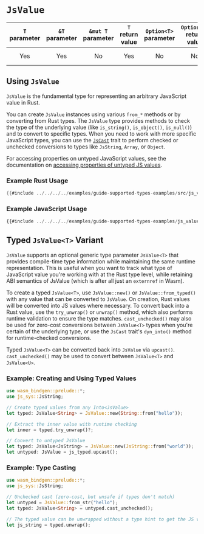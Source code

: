# `JsValue`

| `T` parameter | `&T` parameter | `&mut T` parameter | `T` return value | `Option<T>` parameter | `Option<T>` return value | JavaScript representation |
|:---:|:---:|:---:|:---:|:---:|:---:|:---:|
| Yes | Yes | No | Yes | No | No | Any JavaScript value |

## Using `JsValue`

`JsValue` is the fundamental type for representing an arbitrary JavaScript value in Rust.

You can create `JsValue` instances using various `from_*` methods or by converting from Rust types. The `JsValue` type provides methods to check the type of the underlying value (like `is_string()`, `is_object()`, `is_null()`) and to convert to specific types. When you need to work with more specific JavaScript types, you can use the [`JsCast`](https://docs.rs/wasm-bindgen/latest/wasm_bindgen/trait.JsCast.html) trait to perform checked or unchecked conversions to types like `JsString`, `Array`, or `Object`.

For accessing properties on untyped JavaScript values, see the documentation on [accessing properties of untyped JS values](../accessing-properties-of-untyped-js-values.html).

### Example Rust Usage

```rust
{{#include ../../../../examples/guide-supported-types-examples/src/js_value.rs}}
```

### Example JavaScript Usage

```js
{{#include ../../../../examples/guide-supported-types-examples/js_value.js}}
```

## Typed `JsValue<T>` Variant

`JsValue` supports an optional generic type parameter `JsValue<T>` that provides compile-time type information while maintaining the same runtime representation. This is useful when you want to track what type of JavaScript value you're working with at the Rust type level, while retaining ABI semantics of JsValue (which is after all just an `externref` in Wasm).

To create a typed `JsValue<T>`, use `JsValue::new()` or `JsValue::from_typed()` with any value that can be converted to `JsValue`. On creation, Rust values will be converted into JS values where necessary. To convert back into a Rust value, use the `try_unwrap()` or `unwrap()` method, which also performs runtime validation to ensure the type matches. `cast_unchecked()` may also be used for zero-cost conversions between `JsValue<T>` types when you're certain of the underlying type, or use the `JsCast` trait's `dyn_into()` method for runtime-checked conversions.

Typed `JsValue<T>` can be converted back into `JsValue` via `upcast()`. `cast_unchecked()` may be used to convert between `JsValue<T>` and `JsValue<U>`.

### Example: Creating and Using Typed Values

```rust
use wasm_bindgen::prelude::*;
use js_sys::JsString;

// Create typed values from any Into<JsValue>
let typed: JsValue<String> = JsValue::new(String::from("hello"));

// Extract the inner value with runtime checking
let inner = typed.try_unwrap()?;

// Convert to untyped JsValue
let typed: JsValue<JsString> = JsValue::new(JsString::from("world"));
let untyped: JsValue = js_typed.upcast();
```

### Example: Type Casting

```rust
use wasm_bindgen::prelude::*;
use js_sys::JsString;

// Unchecked cast (zero-cost, but unsafe if types don't match)
let untyped = JsValue::from_str("hello");
let typed: JsValue<String> = untyped.cast_unchecked();

// The typed value can be unwrapped without a type hint to get the JS value
let js_string = typed.unwrap();
```
